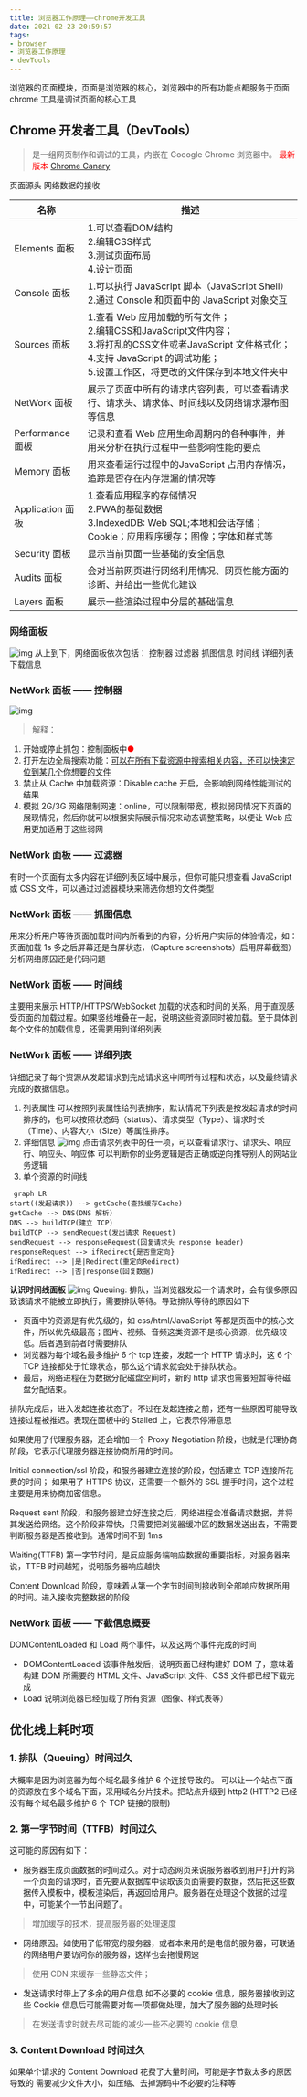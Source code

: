 ```yaml
---
title: 浏览器工作原理——chrome开发工具
date: 2021-02-23 20:59:57
tags:
- browser
- 浏览器工作原理
- devTools
---
```


浏览器的页面模块，页面是浏览器的核心，浏览器中的所有功能点都服务于页面
chrome 工具是调试页面的核心工具

## Chrome 开发者工具（DevTools）
> 是一组网页制作和调试的工具，内嵌在 Gooogle Chrome 浏览器中。
  <font color="red">最新版本 [Chrome Canary]()</font>

页面源头
网络数据的接收

|名称|描述|
|---|----|
|Elements 面板|1.可以查看DOM结构<br/>2.编辑CSS样式<br/>3.测试页面布局<br/>4.设计页面|
|Console 面板|1.可以执行 JavaScript 脚本（JavaScript Shell）<br/>2.通过 Console 和页面中的 JavaScript 对象交互|
|Sources 面板|1.查看 Web 应用加载的所有文件；<br/> 2.编辑CSS和JavaScript文件内容；<br/>3.将打乱的CSS文件或者JavaScript 文件格式化；<br/>4.支持 JavaScript 的调试功能；<br/>5.设置工作区，将更改的文件保存到本地文件夹中|
|NetWork 面板|展示了页面中所有的请求内容列表，可以查看请求行、请求头、请求体、时间线以及网络请求瀑布图等信息|
|Performance 面板|记录和查看 Web 应用生命周期内的各种事件，并用来分析在执行过程中一些影响性能的要点|
|Memory 面板|用来查看运行过程中的JavaScript 占用内存情况，追踪是否存在内存泄漏的情况等|
|Application 面板|1.查看应用程序的存储情况<br/>2.PWA的基础数据<br/>3.IndexedDB: Web SQL;本地和会话存储；Cookie；应用程序缓存；图像；字体和样式等|
|Security 面板|显示当前页面一些基础的安全信息|
|Audits 面板|会对当前网页进行网络利用情况、网页性能方面的诊断、并给出一些优化建议|
|Layers 面板|展示一些渲染过程中分层的基础信息|

### 网络面板
![img](https://thumbnail0.baidupcs.com/thumbnail/0a1fb90a3l61bf551b3eaeb09ae9f8dd?fid=809658232-250528-244542254833761&rt=pr&sign=FDTAER-DCb740ccc5511e5e8fedcff06b081203-%2fCNmfqdZ8jmywxtPxfkIY6NsJIM%3d&expires=8h&chkbd=0&chkv=0&dp-logid=415638420621144015&dp-callid=0&time=1632452400&size=c10000_u10000&quality=90&vuk=809658232&ft=image)
从上到下，网络面板依次包括：
控制器
过滤器
抓图信息
时间线
详细列表
下载信息

### NetWork 面板 —— 控制器
![img](https://static001.geekbang.org/resource/image/f0/42/f02477088c0499247e0ed37f46ad2a42.png)
> 解释：

1.  开始或停止抓包：控制面板中<font color="red">●</font>
2.  打开左边全局搜索功能：<u>可以在所有下载资源中搜索相关内容，还可以快速定位到某几个你想要的文件</u>
3.  禁止从 Cache 中加载资源：Disable cache 开启，会影响到网络性能测试的结果
4.  模拟 2G/3G 网络限制网速：online，可以限制带宽，模拟弱网情况下页面的展现情况，然后你就可以根据实际展示情况来动态调整策略，以便让 Web 应用更加适用于这些弱网

### NetWork 面板 —— 过滤器
有时一个页面有太多内容在详细列表区域中展示，但你可能只想查看 JavaScript 或 CSS 文件，可以通过过滤器模块来筛选你想的文件类型

### NetWork 面板 —— 抓图信息
用来分析用户等待页面加载时间内所看到的内容，分析用户实际的体验情况，如：页面加载 1s 多之后屏幕还是白屏状态，（Capture screenshots）启用屏幕截图）分析网络原因还是代码问题

### NetWork 面板 —— 时间线
主要用来展示 HTTP/HTTPS/WebSocket 加载的状态和时间的关系，用于直观感受页面的加载过程。如果竖线堆叠在一起，说明这些资源同时被加载。至于具体到每个文件的加载信息，还需要用到详细列表

### NetWork 面板 —— 详细列表
详细记录了每个资源从发起请求到完成请求这中间所有过程和状态，以及最终请求完成的数据信息。
1.  列表属性
可以按照列表属性给列表排序，默认情况下列表是按发起请求的时间排序的，也可以按照状态码（status）、请求类型（Type）、请求时长（Time）、内容大小（Size）等属性排序。
2.  详细信息
![img](https://static001.geekbang.org/resource/image/f7/e6/f76ee3b6b2e6e9629efdd01e6ded57e6.png)
点击请求列表中的任一项，可以查看请求行、请求头、响应行、响应头、响应体
可以判断你的业务逻辑是否正确或逆向推导别人的网站业务逻辑
3.  单个资源的时间线
```mermaid
 graph LR
start((发起请求)) --> getCache(查找缓存Cache)
getCache --> DNS(DNS 解析)
DNS --> buildTCP(建立 TCP)
buildTCP --> sendRequest(发出请求 Request)
sendRequest --> responseRequest(回复请求头 response header)
responseRequest --> ifRedirect{是否重定向}
ifRedirect --> |是|Redirect(重定向Redirect)
ifRedirect --> |否|response(回复数据)
```
**认识时间线面板**
![img](https://static001.geekbang.org/resource/image/ba/af/ba91f06503bda4b4dc4a54901bd7a8af.png)
Queuing: 排队，当浏览器发起一个请求时，会有很多原因致该请求不能被立即执行，需要排队等待。导致排队等待的原因如下
* 页面中的资源是有优先级的，如 css/html/JavaScript 等都是页面中的核心文件，所以优先级最高；图片、视频、音频这类资源不是核心资源，优先级较低。后者遇到前者时需要排队
* 浏览器为每个域名最多维护 6 个 tcp 连接，发起一个 HTTP 请求时，这 6 个 TCP 连接都处于忙碌状态，那么这个请求就会处于排队状态。
* 最后，网络进程在为数据分配磁盘空间时，新的 http 请求也需要短暂等待磁盘分配结束。

排队完成后，进入发起连接状态了。不过在发起连接之前，还有一些原因可能导致连接过程被推迟。表现在面板中的 Stalled 上，它表示停滞意思

如果使用了代理服务器，还会增加一个 Proxy Negotiation 阶段，也就是代理协商阶段，它表示代理服务器连接协商所用的时间。

Initial connection/ssl 阶段，和服务器建立连接的阶段，包括建立 TCP 连接所花费的时间；
如果用了 HTTPS 协议，还需要一个额外的 SSL 握手时间，这个过程主要是用来协商加密信息。

Request sent 阶段，和服务器建立好连接之后，网络进程会准备请求数据，并将其发送给网络。这个阶段非常快，只需要把浏览器缓冲区的数据发送出去，不需要判断服务器是否接收到。通常时间不到 1ms

Waiting(TTFB) 第一字节时间，是反应服务端响应数据的重要指标，对服务器来说，TTFB 时间越短，说明服务器响应越快

Content Download 阶段，意味着从第一个字节时间到接收到全部响应数据所用的时间。进入接收完整数据的阶段

### NetWork 面板 —— 下截信息概要
DOMContentLoaded 和 Load 两个事件，以及这两个事件完成的时间
* DOMContentLoaded 该事件触发后，说明页面已经构建好 DOM 了，意味着构建 DOM 所需要的 HTML 文件、JavaScript 文件、CSS 文件都已经下载完成
* Load 说明浏览器已经加载了所有资源（图像、样式表等）

## 优化线上耗时项
### 1.  排队（Queuing）时间过久
大概率是因为浏览器为每个域名最多维护 6 个连接导致的。
可以让一个站点下面的资源放在多个域名下面，采用域名分片技术。把站点升级到 http2 (HTTP2 已经没有每个域名最多维护 6 个 TCP 链接的限制)

### 2.  第一字节时间（TTFB）时间过久
这可能的原因有如下：
* 服务器生成页面数据的时间过久。对于动态网页来说服务器收到用户打开的第一个页面的请求时，首先要从数据库中读取该页面需要的数据，然后把这些数据传入模板中，模板渲染后，再返回给用户。服务器在处理这个数据的过程中，可能某个一节出问题了。
> 增加缓存的技术，提高服务器的处理速度

* 网络原因。如使用了低带宽的服务器，或者本来用的是电信的服务器，可联通的网络用户要访问你的服务器，这样也会拖慢网速
> 使用 CDN 来缓存一些静态文件；

* 发送请求时带上了多余的用户信息 如不必要的 cookie 信息，服务器接收到这些 Cookie 信息后可能需要对每一项都做处理，加大了服务器的处理时长
> 在发送请求时就去尽可能的减少一些不必要的 cookie 信息

### 3.  Content Download 时间过久
如果单个请求的 Content Download 花费了大量时间，可能是字节数太多的原因导致的
需要减少文件大小，如压缩、去掉源码中不必要的注释等
